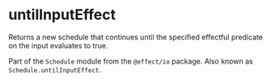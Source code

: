 # untilInputEffect

Returns a new schedule that continues until the specified effectful
predicate on the input evaluates to true.

Part of the `Schedule` module from the `@effect/io` package. Also known as `Schedule.untilInputEffect`.
